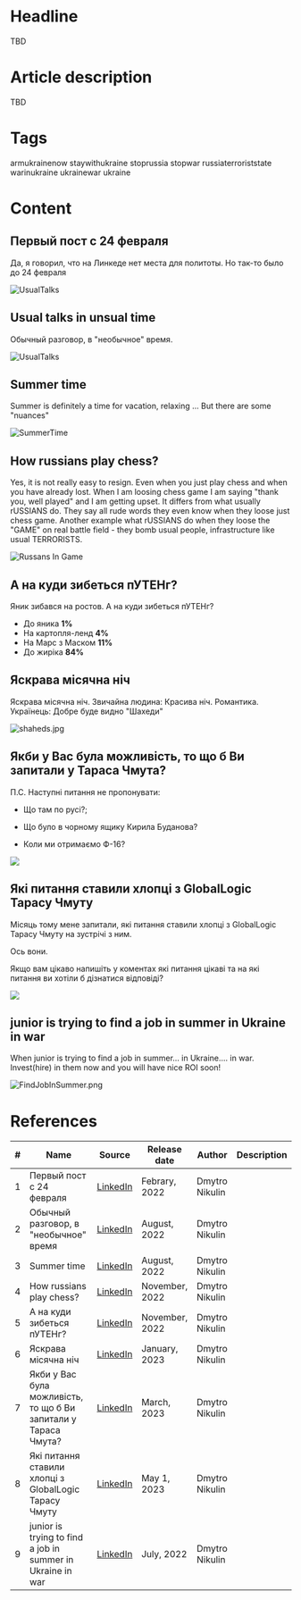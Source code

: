 # Headline
TBD

# Article description
TBD 

# Tags
armukrainenow staywithukraine stoprussia stopwar russiaterroriststate warinukraine ukrainewar ukraine

# Content
## Первый пост с 24 февраля
Да, я говорил, что на Линкеде нет места для политоты.
Но так-то было до 24 февраля

<img src="./Images/RussansInUkraine.jpg" alt="UsualTalks" />

## Usual talks in unsual time
Обычный разговор, в "необычное" время.

<img src="./Images/UsualTalks.jpg" alt="UsualTalks" />

## Summer time
Summer is definitely a time for vacation, relaxing ...
But there are some "nuances"

<img src="./Images/SummerTime.jpg" alt="SummerTime" />

## How russians play chess?
Yes, it is not really easy to resign.
Even when you just play chess and when you have already lost.
When I am loosing chess game I am saying "thank you, well played" and I am getting upset.
It differs from what usually rUSSIANS do.
They say all rude words they even know when they loose just chess game.
Another example what rUSSIANS do when they loose the "GAME" on real battle field - they bomb usual people, infrastructure like usual TERRORISTS.

<img src="./Images/RussansInGame.jpg" alt="Russans In Game" />

## А на куди зибеться пУТЕНг?
Яник зибався на ростов.
А на куди зибеться пУТЕНг?

- До яника **1%**
- На картопля-ленд **4%**
- На Марс з Маском **11%**
- До жиріка **84%**

## Яскрава місячна ніч
Яскрава місячна ніч.
Звичайна людина: Красива ніч. Романтика.
Українець: Добре буде видно "Шахеди"

<img src="./Images/shaheds.jpg" alt="shaheds.jpg" />

## Якби у Вас була можливість, то що б Ви запитали у Тараса Чмута?

П.С.
Наступні питання не пропонувати:

- Що там по русі?;

- Що було в чорному ящику Кирила Буданова?

- Коли ми отримаємо Ф-16?

<img src="./Images/QuestionsToTarasChmut.png" />

## Які питання ставили хлопці з GlobalLogic Тарасу Чмуту
Місяць тому мене запитали, які питання ставили хлопці з GlobalLogic Тарасу Чмуту на зустрічі з ним.

Ось вони.

Якщо вам цікаво напишіть у коментах які питання цікаві та на які питання ви хотіли б дізнатися відповіді?

<img src="./Images/QuestionsToTarasChmut2.png" />

## junior is trying to find a job in summer in Ukraine in war
When junior is trying to find a job in summer... in Ukraine.... in war.
Invest(hire) in them now and you will have nice ROI soon!

<img src="./Images/FindJobInSummer.png" alt="FindJobInSummer.png" />

# References
| # | Name                   | Source                | Release date           |  Author                 | Description   |
| - | -----------------------|---------------------- |----------------------- | ----------------------- |:-------------:|
| 1 |Первый пост с 24 февраля|[LinkedIn](https://www.linkedin.com/posts/dimanikulin_%D0%B4%D0%B0-%D1%8F-%D0%B3%D0%BE%D0%B2%D0%BE%D1%80%D0%B8%D0%BB-%D1%87%D1%82%D0%BE-%D0%BD%D0%B0-%D0%BB%D0%B8%D0%BD%D0%BA%D0%B5%D0%B4%D0%B5-%D0%BD%D0%B5%D1%82-%D0%BC%D0%B5%D1%81%D1%82%D0%B0-%D0%B4%D0%BB%D1%8F-activity-6927370042426707968-O7jY?utm_source=share&utm_medium=member_desktop)|Febrary, 2022| Dmytro Nikulin||
| 2 |Обычный разговор, в "необычное" время|[LinkedIn](https://www.linkedin.com/posts/dimanikulin_standwithukraine-warinukraine-activity-6962298071544135680-Szog?utm_source=share&utm_medium=member_desktop)|August, 2022| Dmytro Nikulin||
| 3 |Summer time|[LinkedIn](https://www.linkedin.com/posts/dimanikulin_ukrainewar-ukraine-summer-activity-6957738620485005312-kqEc?utm_source=share&utm_medium=member_desktop)|August, 2022| Dmytro Nikulin||
| 4 |How russians play chess?|[LinkedIn](https://www.linkedin.com/posts/dimanikulin_russiaterroriststate-warinukraine-stoprussia-activity-7000377148582563840-kZNd?utm_source=share&utm_medium=member_desktop)|November, 2022| Dmytro Nikulin||
| 5 |А на куди зибеться пУТЕНг?|[LinkedIn](https://www.linkedin.com/posts/dimanikulin_warinukraine-staywithukraine-activity-6987497817262972928-os1e?utm_source=share&utm_medium=member_desktop)|November, 2022| Dmytro Nikulin||
| 6 |Яскрава місячна ніч|[LinkedIn](https://www.linkedin.com/posts/dimanikulin_warinukraine-stoprussia-activity-7018150699758727169-qItq?utm_source=share&utm_medium=member_desktop)|January, 2023| Dmytro Nikulin||
| 7 |Якби у Вас була можливість, то що б Ви запитали у Тараса Чмута?|[LinkedIn](https://www.linkedin.com/posts/dimanikulin_globallogic-savelife-staywithukraine-activity-7046022484441149441-Ium7?utm_source=share&utm_medium=member_desktop)|March, 2023| Dmytro Nikulin||
| 8 |Які питання ставили хлопці з GlobalLogic Тарасу Чмуту|[LinkedIn](https://www.linkedin.com/posts/dimanikulin_globallogic-armukrainenow-staywithukraine-activity-7058710292825874433-_gHi?utm_source=share&utm_medium=member_desktop)|May 1, 2023 | Dmytro Nikulin||
| 9 |junior is trying to find a job in summer in Ukraine in war|[LinkedIn](https://www.linkedin.com/posts/dimanikulin_ukrainewar-ukraine-summer-activity-6957738620485005312-kqEc?utm_source=share&utm_medium=member_desktop)|July, 2022 | Dmytro Nikulin||
